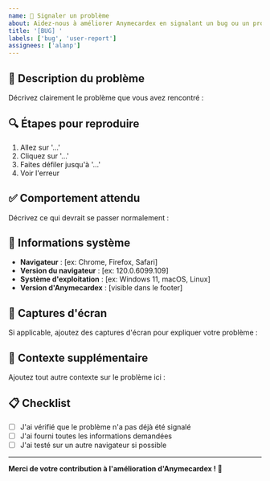 ```yaml
---
name: 🐛 Signaler un problème
about: Aidez-nous à améliorer Anymecardex en signalant un bug ou un problème
title: '[BUG] '
labels: ['bug', 'user-report']
assignees: ['alanp']
---
```


## 🐛 Description du problème

Décrivez clairement le problème que vous avez rencontré :

## 🔍 Étapes pour reproduire

1. Allez sur '...'
2. Cliquez sur '...'
3. Faites défiler jusqu'à '...'
4. Voir l'erreur

## ✅ Comportement attendu

Décrivez ce qui devrait se passer normalement :

## 📱 Informations système

- **Navigateur** : [ex: Chrome, Firefox, Safari]
- **Version du navigateur** : [ex: 120.0.6099.109]
- **Système d'exploitation** : [ex: Windows 11, macOS, Linux]
- **Version d'Anymecardex** : [visible dans le footer]

## 📸 Captures d'écran

Si applicable, ajoutez des captures d'écran pour expliquer votre problème :

## 🔧 Contexte supplémentaire

Ajoutez tout autre contexte sur le problème ici :

## 📋 Checklist

- [ ] J'ai vérifié que le problème n'a pas déjà été signalé
- [ ] J'ai fourni toutes les informations demandées
- [ ] J'ai testé sur un autre navigateur si possible

---

**Merci de votre contribution à l'amélioration d'Anymecardex ! 🎉** 